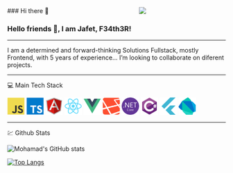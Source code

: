 <img align='right' src='https://user-images.githubusercontent.com/5713670/87202985-820dcb80-c2b6-11ea-9f56-7ec461c497c3.gif' width='200'>
### Hi there 👋

<!--
**F34th3R/F34th3R** is a ✨ _special_ ✨ repository because its `README.md` (this file) appears on your GitHub profile.

Here are some ideas to get you started:

- 🔭 I’m currently working on ...
- 🌱 I’m currently learning ...
- 👯 I’m looking to collaborate on ...
- 🤔 I’m looking for help with ...
- 💬 Ask me about ...
- 📫 How to reach me: ...
- 😄 Pronouns: ...
- ⚡ Fun fact: ...
-->

### Hello friends 👋, I am Jafet, F34th3R!

---

I am a determined and forward-thinking Solutions Fullstack, mostly Frontend, with 5 years of experience... I’m looking to collaborate on diferent projects.

---
💻 Main Tech Stack

<img src="https://github.com/devicons/devicon/blob/master/icons/javascript/javascript-original.svg" alt="JavaScript logo" width="40" height="40" /> <img src="https://github.com/devicons/devicon/blob/master/icons/typescript/typescript-plain.svg" alt="typescript logo" width="40" height="40" /> <img src="https://github.com/devicons/devicon/blob/master/icons/angularjs/angularjs-original.svg" alt="angular logo" width="40" height="40" /> <img src="https://github.com/devicons/devicon/blob/master/icons/react/react-original.svg" alt="react logo" width="40" height="40" /> <img src="https://github.com/devicons/devicon/blob/master/icons/vuejs/vuejs-original.svg" alt="vuejs logo" width="40" height="40" /> <img src="https://github.com/devicons/devicon/blob/master/icons/laravel/laravel-plain.svg" alt="laravel logo" width="40" height="40" /> <img src="https://github.com/devicons/devicon/blob/master/icons/dotnetcore/dotnetcore-original.svg" alt="dotnet logo" width="40" height="40" /> <img src="https://github.com/devicons/devicon/blob/master/icons/csharp/csharp-original.svg" alt="csharp logo" width="40" height="40" /> <img src="https://github.com/devicons/devicon/blob/master/icons/flutter/flutter-plain.svg" alt="flutter logo" width="40" height="40" /> <img src="https://github.com/devicons/devicon/blob/master/icons/dart/dart-original.svg" alt="flutter logo" width="40" height="40" />


---
💹 Github Stats

![Mohamad's GitHub stats](https://github-readme-stats.vercel.app/api?username=F34th3R&show_icons=true&theme=radical)

[![Top Langs](https://github-readme-stats.vercel.app/api/top-langs/?username=F34th3R&theme=radical)](https://github.com/anuraghazra/github-readme-stats)

<!--
**F34th3R/F34th3R** is a ✨ _special_ ✨ repository because its `README.md` (this file) appears on your GitHub profile.

Here are some ideas to get you started:

- 🔭 I’m currently working on ...
- 🌱 I’m currently learning ...
- 👯 I’m looking to collaborate on ...
- 🤔 I’m looking for help with ...
- 💬 Ask me about ...
- 📫 How to reach me: ...
- 😄 Pronouns: ...
- ⚡ Fun fact: ...
-->
